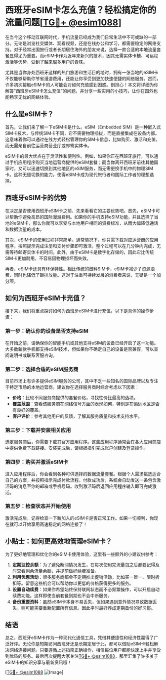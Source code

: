 # 西班牙eSIM卡怎么充值？轻松搞定你的流量问题[[TG💪+ @esim1088](https://t.me/s/esim1088)]

在当今这个移动互联网时代，手机流量已经成为我们日常生活中不可或缺的一部分。无论是浏览社交媒体、观看视频，还是在线办公和学习，都需要稳定的网络支持。对于经常出国旅行或者长期居住海外的朋友来说，选择一款合适的本地流量套餐显得尤为重要。而eSIM卡作为近年来新兴的技术，因其无需实体卡槽、可远程激活等优势，受到了越来越多用户的青睐。

尤其是当你身处西班牙这样的热门旅游和生活目的地时，拥有一张当地的eSIM卡不仅能够帮助你节省漫游费用，还能让你享受到更加快速便捷的网络服务。然而，许多初次接触eSIM卡的人可能会对如何充值感到困惑。别担心！本文将详细为你解答“西班牙eSIM卡怎么充值”的问题，并分享一些实用的小技巧，让你在国外也能畅享无忧的网络体验。

## 什么是eSIM卡？

首先，让我们来了解一下eSIM卡是什么。eSIM（Embedded SIM）是一种嵌入式SIM卡技术，与传统SIM卡不同，它不需要物理插拔，而是直接集成在设备内部。这意味着你可以通过在线方式轻松管理你的SIM卡信息，比如购买、激活和充值，而无需亲自前往运营商营业厅或邮寄实体卡。

eSIM卡的最大优点在于灵活性和便利性。例如，如果你正在西班牙旅行，可以通过手机应用程序购买当地运营商提供的eSIM套餐；而当你离开西班牙前往其他国家时，又可以迅速切换到其他地区的eSIM服务，而无需更换手机中的物理SIM卡。这种无缝切换的能力，使得eSIM卡成为现代旅行者和国际工作者的理想选择。

## 西班牙eSIM卡的优势

在决定是否使用西班牙eSIM卡之前，先来看看它的主要优势吧。首先，eSIM卡可以帮助你避免高昂的国际漫游费用。如果你的手机支持eSIM功能，并且选择了当地的eSIM卡，那么你就可以享受与本地用户相同的资费标准，从而大幅降低通话和数据流量的成本。

其次，eSIM卡的使用过程非常简单。通常情况下，你只需下载对应运营商的应用程序，按照提示完成注册和支付步骤即可激活。整个过程可以在几分钟内完成，无需等待邮寄实体卡的时间。此外，由于eSIM卡是数字化存储的，因此它比传统SIM卡更加耐用，不容易因物理损坏而失效。

再者，eSIM卡还具有环保特性。相比传统的塑料SIM卡，eSIM卡减少了资源浪费，同时也降低了碳排放量。这对于注重可持续发展的消费者来说，无疑是一个加分项。

## 如何为西班牙eSIM卡充值？

接下来，我们将重点探讨如何为西班牙eSIM卡进行充值。以下是具体的操作步骤：

### 第一步：确认你的设备是否支持eSIM

在开始之前，请确保你的智能手机或其他支持eSIM的设备已经开启了这一功能。大多数新款手机都支持eSIM技术，但如果你不确定自己的设备是否兼容，可以查阅说明书或联系客服咨询。

### 第二步：选择合适的eSIM服务商

目前市场上有许多提供eSIM服务的公司，其中不乏一些知名的国际品牌以及专注于特定市场的本地运营商。建议你在选择服务商时综合考虑以下因素：
- **价格**：比较不同服务商提供的套餐价格，寻找性价比最高的选项。
- **覆盖范围**：查看该服务商在网络信号方面的表现如何，特别是在偏远地区是否有良好的覆盖。
- **客户评价**：参考其他用户的反馈，了解其服务质量和技术支持水平。

### 第三步：下载并安装相关应用

选定服务商后，你需要下载其官方应用程序。这些应用程序通常会在各大应用商店中提供免费下载链接。安装完成后，请根据指引完成账户创建及登录操作。

### 第四步：购买并激活eSIM卡

进入应用程序后，你会看到各种可供选择的数据流量套餐。根据个人需求挑选适合自己的方案，并按照指示完成付款流程。付款成功后，系统会自动发送一条包含激活码的消息至你的邮箱或手机号码。收到激活码后返回应用程序输入即可完成激活。

### 第五步：检查状态并开始使用

激活完成后，记得检查一下新加入的eSIM卡是否正常工作。如果一切顺利，你现在就可以开始享用高速稳定的网络连接了！

## 小贴士：如何更高效地管理eSIM卡？

为了更好地管理和优化你的eSIM卡使用体验，这里有一些额外的小建议供参考：

1. **定期监控余额**：为了避免断网情况发生，在每次使用完流量包之后都要记得及时查看剩余流量余额，并提前做好续费准备。
2. **利用优惠活动**：很多服务商都会不定期推出促销活动，比如买一赠一、限时折扣等。留意这些机会可以帮助你以更低的价格获得更多的服务。
3. **设置自动续费**：如果你希望始终保持联网状态而不必频繁操作，可以开启自动续费功能。这样即使当前套餐到期也不会中断服务。
4. **备份重要资料**：虽然eSIM卡本身不易丢失，但如果遇到意外情况导致数据丢失，则可能需要重新配置所有信息。因此平时最好养成定期备份的好习惯。

## 结语

总之，西班牙eSIM卡作为一种现代化通信工具，凭借其便捷性和经济性赢得了广泛好评。无论你是短期访问西班牙还是长期定居于此，都可以借助eSIM卡轻松解决网络连接问题。只要遵循上述指南正确操作，相信每位用户都能快速上手并享受到优质的服务。最后再次提醒大家关注[TG💪+ @esim1088](https://t.me/s/esim1088)，那里汇集了许多关于eSIM卡的知识分享与最新资讯哦！

[[TG💪+ @esim1088](https://t.me/s/esim1088) ![Image](https://i.postimg.cc/4NQfJmqS/Snipaste-2025-05-13-00-14-12.png)]
